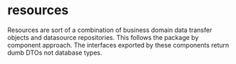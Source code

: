 # resources

Resources are sort of a combination of business domain data transfer objects and datasource repositories. This follows the package by component approach. The interfaces exported by these components return dumb DTOs not database types.
